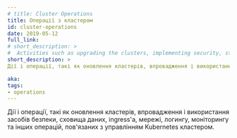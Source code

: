 ```yaml
---
# title: Cluster Operations
title: Операції з кластером
id: cluster-operations
date: 2019-05-12
full_link:
# short_description: >
#  Activities such as upgrading the clusters, implementing security, storage, ingress, networking, logging and monitoring, and other operations involved in managing a Kubernetes cluster.
short_description: >
Дії і операції, такі як оновлення кластерів, впровадження і використання засобів безпеки, сховища даних, ingress'а, мережі, логування, моніторингу та інших операцій, пов'язаних з управлінням Kubernetes кластером.

aka:
tags:
- operations
---
```

 <!-- Activities such as upgrading the clusters, implementing security, storage, ingress, networking, logging and monitoring, and other operations involved in managing a Kubernetes cluster. -->
Дії і операції, такі як оновлення кластерів, впровадження і використання засобів безпеки, сховища даних, ingress'а, мережі, логингу, моніторингу та інших операцій, пов'язаних з управлінням Kubernetes кластером.
